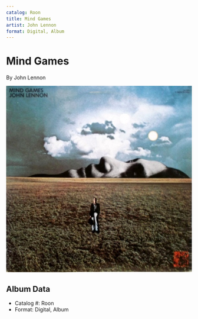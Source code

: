 ```yaml
---
catalog: Roon
title: Mind Games
artist: John Lennon
format: Digital, Album
---
```


# Mind Games

By John Lennon

![](../../assets/albumcovers/John_Lennon-Mind_Games.png)

## Album Data

- Catalog #: Roon
- Format: Digital, Album

